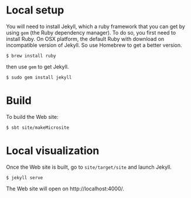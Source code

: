 
# Local setup

You will need to install Jekyll, which a ruby framework that you can
get by using `gem` (the Ruby dependency manager).
To do so, you first need to install Ruby.
On OSX platform, the default Ruby with download on incompatible version
of Jekyll. So use Homebrew to get a better version.

    $ brew install ruby

then use `gem` to get Jekyll.

    $ sudo gem install jekyll

# Build

To build the Web site:

    $ sbt site/makeMicrosite

# Local visualization

Once the Web site is built, go to `site/target/site` and launch Jekyll.

    $ jekyll serve

The Web site will open on http://localhost:4000/.
